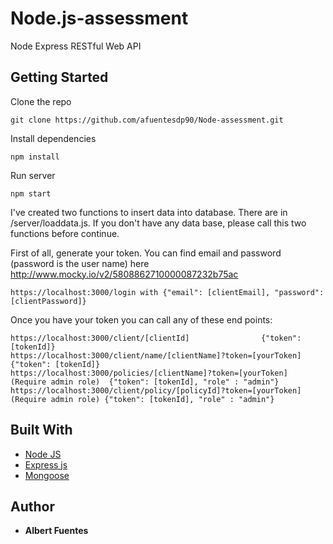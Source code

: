 # Node.js-assessment

Node Express RESTful Web API

## Getting Started

Clone the repo

```
git clone https://github.com/afuentesdp90/Node-assessment.git
```

Install dependencies

```
npm install
```

Run server

```
npm start
```

I've created two functions to insert data into database. There are in /server/loaddata.js.
If you don't have any data base, please call this two functions before continue.

First of all, generate your token. You can find email and password (password is the user name) here http://www.mocky.io/v2/5808862710000087232b75ac

```
https://localhost:3000/login with {"email": [clientEmail], "password": [clientPassword]}
```

Once you have your token you can call any of these end points:

```
https://localhost:3000/client/[clientId]                {"token": [tokenId]}
https://localhost:3000/client/name/[clientName]?token=[yourToken]  {"token": [tokenId]}
https://localhost:3000/policies/[clientName]?token=[yourToken] (Require admin role)  {"token": [tokenId], "role" : "admin"}
https://localhost:3000/client/policy/[policyId]?token=[yourToken] (Require admin role) {"token": [tokenId], "role" : "admin"}
```


## Built With

* [Node JS](http://nodejs.org)
* [Express js](https://expressjs.com)
* [Mongoose](http://mongoosejs.com)

## Author

* **Albert Fuentes**
